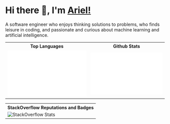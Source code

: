 # Hi there 👋, I'm [Ariel!](https://arielmagbanua.com/)

A software engineer who enjoys thinking solutions to problems, who finds leisure in coding, and passionate and curious about machine learning and artificial intelligence.

<div align="center">
  <table style="width:100%; border-collapse: collapse;">
    <tr>
      <th>Top Languages</th>
      <th>Github Stats</th>
    </tr>
    <tr>
      <td>
        <img src="https://raw.githubusercontent.com/arielmagbanua/github-stats/refs/heads/my-stats/generated/languages.svg#gh-dark-mode-only" alt="Top Languages" style="max-width:100%;">
      </td>
      <td>
        <img src="https://raw.githubusercontent.com/arielmagbanua/github-stats/refs/heads/my-stats/generated/overview.svg#gh-dark-mode-only" alt="Github Stats" style="max-width:100%;">
      </td>
    </tr>
  </table>
</div>

<div align="center">
  <table>
    <tr>
      <th>StackOverflow Reputations and Badges</th>
    </tr>
    <tr>
      <td>
        <img src="https://stackoverflow-badge.herokuapp.com/stackoverflow?username=2076848&period=year&mini=false" alt="StackOverflow Stats" width="max-width:100%;"/>
      </td>
    </tr>
  </table>
</div>
